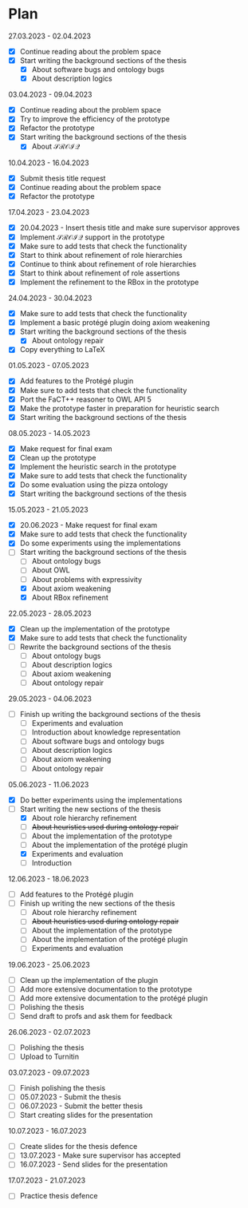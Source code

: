 # Plan

27.03.2023 - 02.04.2023

- [x]  Continue reading about the problem space
- [x]  Start writing the background sections of the thesis
    - [x]  About software bugs and ontology bugs
    - [x]  About description logics

03.04.2023 - 09.04.2023

- [x]  Continue reading about the problem space
- [x]  Try to improve the efficiency of the prototype
- [x]  Refactor the prototype
- [x]  Start writing the background sections of the thesis
    - [x]  About $\mathcal{SROIQ}$

10.04.2023 - 16.04.2023

- [x]  Submit thesis title request
- [x]  Continue reading about the problem space
- [x]  Refactor the prototype

17.04.2023 - 23.04.2023

- [x]  20.04.2023 - Insert thesis title and make sure supervisor approves
- [x]  Implement $\mathcal{SROIQ}$ support in the prototype
- [x]  Make sure to add tests that check the functionality
- [x]  Start to think about refinement of role hierarchies
- [x]  Continue to think about refinement of role hierarchies
- [x]  Start to think about refinement of role assertions
- [x]  Implement the refinement to the RBox in the prototype

24.04.2023 - 30.04.2023

- [x]  Make sure to add tests that check the functionality
- [x]  Implement a basic protégé plugin doing axiom weakening
- [x]  Start writing the background sections of the thesis
    - [x]  About ontology repair
- [x]  Copy everything to LaTeX

01.05.2023 - 07.05.2023

- [x]  Add features to the Protégé plugin
- [x]  Make sure to add tests that check the functionality
- [x]  Port the FaCT++ reasoner to OWL API 5
- [x]  Make the prototype faster in preparation for heuristic search
- [x]  Start writing the background sections of the thesis

08.05.2023 - 14.05.2023

- [x]  Make request for final exam
- [x]  Clean up the prototype
- [x]  Implement the heuristic search in the prototype
- [x]  Make sure to add tests that check the functionality
- [x]  Do some evaluation using the pizza ontology
- [x]  Start writing the background sections of the thesis

15.05.2023 - 21.05.2023

- [x]  20.06.2023 - Make request for final exam
- [x]  Make sure to add tests that check the functionality
- [x]  Do some experiments using the implementations
- [ ]  Start writing the background sections of the thesis
    - [ ]  About ontology bugs
    - [ ]  About OWL
    - [ ]  About problems with expressivity
    - [x]  About axiom weakening
    - [x]  About RBox refinement

22.05.2023 - 28.05.2023

- [x]  Clean up the implementation of the prototype
- [x]  Make sure to add tests that check the functionality
- [ ]  Rewrite the background sections of the thesis
    - [ ]  About ontology bugs
    - [ ]  About description logics
    - [ ]  About axiom weakening
    - [ ]  About ontology repair

29.05.2023 - 04.06.2023

- [ ]  Finish up writing the background sections of the thesis
    - [ ]  Experiments and evaluation
    - [ ]  Introduction about knowledge representation
    - [ ]  About software bugs and ontology bugs
    - [ ]  About description logics
    - [ ]  About axiom weakening
    - [ ]  About ontology repair

05.06.2023 - 11.06.2023

- [x]  Do better experiments using the implementations
- [ ]  Start writing the new sections of the thesis
    - [x]  About role hierarchy refinement
    - [ ]  ~~About heuristics used during ontology repai~~r
    - [ ]  About the implementation of the prototype
    - [ ]  About the implementation of the protégé plugin
    - [x]  Experiments and evaluation
    - [ ]  Introduction

12.06.2023 - 18.06.2023

- [ ]  Add features to the Protégé plugin
- [ ]  Finish up writing the new sections of the thesis
    - [ ]  About role hierarchy refinement
    - [ ]  ~~About heuristics used during ontology repair~~
    - [ ]  About the implementation of the prototype
    - [ ]  About the implementation of the protégé plugin
    - [ ]  Experiments and evaluation

19.06.2023 - 25.06.2023

- [ ]  Clean up the implementation of the plugin
- [ ]  Add more extensive documentation to the prototype
- [ ]  Add more extensive documentation to the protégé plugin
- [ ]  Polishing the thesis
- [ ]  Send draft to profs and ask them for feedback

26.06.2023 - 02.07.2023

- [ ]  Polishing the thesis
- [ ]  Upload to Turnitin

03.07.2023 - 09.07.2023

- [ ]  Finish polishing the thesis
- [ ]  05.07.2023 - Submit the thesis
- [ ]  06.07.2023 - Submit the better thesis
- [ ]  Start creating slides for the presentation

10.07.2023 - 16.07.2023

- [ ]  Create slides for the thesis defence
- [ ]  13.07.2023 - Make sure supervisor has accepted
- [ ]  16.07.2023 - Send slides for the presentation

17.07.2023 - 21.07.2023

- [ ]  Practice thesis defence

